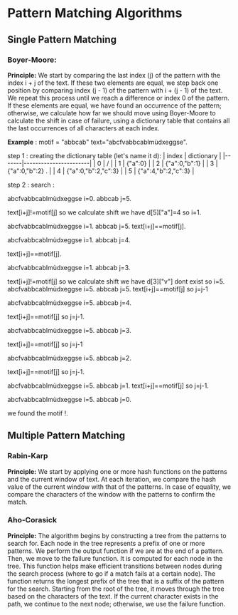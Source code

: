 # Pattern Matching Algorithms

## Single Pattern Matching

### Boyer-Moore:
**Principle:** We start by comparing the last index (j) of the pattern with the index i + j of the text. If these two elements are equal, we step back one position by comparing index (j - 1) of the pattern with i + (j - 1) of the text. We repeat this process until we reach a difference or index 0 of the pattern. If these elements are equal, we have found an occurrence of the pattern; otherwise, we calculate how far we should move using Boyer-Moore to calculate the shift in case of failure, using a dictionary table that contains all the last occurrences of all characters at each index.

**Example** : motif = "abbcab" text="abcfvabbcablmùdxeggse".

step 1 : creating the dictionary table (let's name it d): 
| index | dictionary            |
|-------|-----------------------|
| 0     | /                     |
| 1     | {"a":0}               |
| 2     | {"a":0,"b":1}         |
| 3     | {"a":0,"b":2}  .      |
| 4     | {"a":0,"b":2,"c":3}   |
| 5     | {"a":4,"b":2,"c":3}   |

step 2 : search : 

abcfvabbcablmùdxeggse        i=0.
abbcab                       j=5.

text[i+j]!=motif[j] so we calculate shift we have d[5]["a"]=4 so i=1.

abcfvabbcablmùdxeggse        i=1.
 abbcab                      j=5.
text[i+j]==motif[j].

abcfvabbcablmùdxeggse        i=1.
 abbcab                      j=4.
 
text[i+j]==motif[j].

abcfvabbcablmùdxeggse        i=1.
 abbcab                      j=3.
 
text[i+j]!=motif[j] so we calculate shift we have d[3]["v"] dont exist so i=5.
abcfvabbcablmùdxeggse        i=5.
     abbcab                  j=5.
text[i+j]==motif[j] so j=j-1

 abcfvabbcablmùdxeggse       i=5.
      abbcab                 j=4.
      
text[i+j]==motif[j] so j=j-1.

 abcfvabbcablmùdxeggse       i=5.
      abbcab                 j=3.
      
text[i+j]==motif[j] so j=j-1

 abcfvabbcablmùdxeggse       i=5.
      abbcab                 j=2.

text[i+j]==motif[j] so j=j-1.

 abcfvabbcablmùdxeggse       i=5.
      abbcab                 j=1.
text[i+j]==motif[j] so j=j-1.

 abcfvabbcablmùdxeggse       i=5.
      abbcab                 j=0.

we found the motif !.
    
## Multiple Pattern Matching

### Rabin-Karp
**Principle:** We start by applying one or more hash functions on the patterns and the current window of text. At each iteration, we compare the hash value of the current window with that of the patterns. In case of equality, we compare the characters of the window with the patterns to confirm the match.

### Aho-Corasick
**Principle:** The algorithm begins by constructing a tree from the patterns to search for. Each node in the tree represents a prefix of one or more patterns. We perform the output function if we are at the end of a pattern. Then, we move to the failure function. It is computed for each node in the tree. This function helps make efficient transitions between nodes during the search process (where to go if a match fails at a certain node). The function returns the longest prefix of the tree that is a suffix of the pattern for the search. Starting from the root of the tree, it moves through the tree based on the characters of the text. If the current character exists in the path, we continue to the next node; otherwise, we use the failure function.
